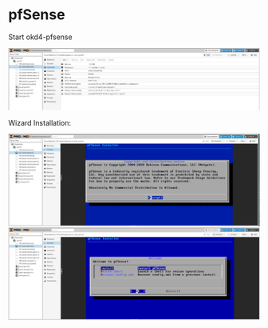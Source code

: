 # pfSense

Start okd4-pfsense

![](../../images/proxmox_pfsense.png?raw=true)

Wizard Installation:

![](../../images/accept.png?raw=true)
![](../../images/install.png?raw=true)
